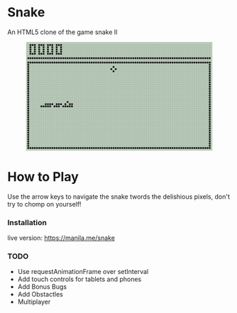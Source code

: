 # Snake
An HTML5 clone of the game snake II

<p align='center'>
  <img src='images/gameplay.gif' alt='Gameplay of snake game' />
</p>

# How to Play

Use the arrow keys to navigate the snake twords the delishious pixels, don't try to chomp on yourself!

### Installation
live version: https://manila.me/snake

### TODO

- Use requestAnimationFrame over setInterval
- Add touch controls for tablets and phones
- Add Bonus Bugs
- Add Obstactles
- Multiplayer
